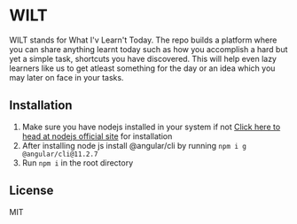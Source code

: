 
# WILT
WILT stands for What I'v Learn't Today. The repo builds a platform where you can share anything learnt today such as how you accomplish a hard but yet a simple task, shortcuts you have discovered. This will help even lazy learners like us to get atleast something for the day or an idea which you may later on face in your tasks. 


## Installation 
1. Make sure you have nodejs installed in your system if not [Click here to head at nodejs official site](https://nodejs.org/en/download/) for installation
2. After installing node js install @angular/cli by running `npm i g @angular/cli@11.2.7`
3. Run `npm i` in the root directory


    
## License

MIT

  